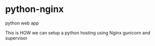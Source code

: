 # python-nginx
python web app

This is HOW we can setup a python hosting using Nginx gunicorn and supervisor

